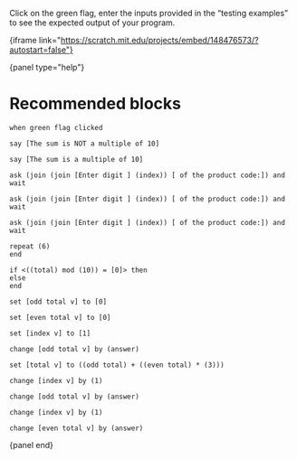 Click on the green flag, enter the inputs provided in the “testing examples” to
see the expected output of your program.

{iframe link="https://scratch.mit.edu/projects/embed/148476573/?autostart=false"}

{panel type="help"}

# Recommended blocks

```scratch:split:random
when green flag clicked
```

```scratch:split:random
say [The sum is NOT a multiple of 10]

say [The sum is a multiple of 10]
```

```scratch:split:random
ask (join (join [Enter digit ] (index)) [ of the product code:]) and wait

ask (join (join [Enter digit ] (index)) [ of the product code:]) and wait

ask (join (join [Enter digit ] (index)) [ of the product code:]) and wait
```

```scratch:split:random
repeat (6)
end

if <((total) mod (10)) = [0]> then
else
end
```

```scratch:split:random
set [odd total v] to [0]

set [even total v] to [0]

set [index v] to [1]

change [odd total v] by (answer)

set [total v] to ((odd total) + ((even total) * (3)))

change [index v] by (1)

change [odd total v] by (answer)

change [index v] by (1)

change [even total v] by (answer)
```

{panel end}
